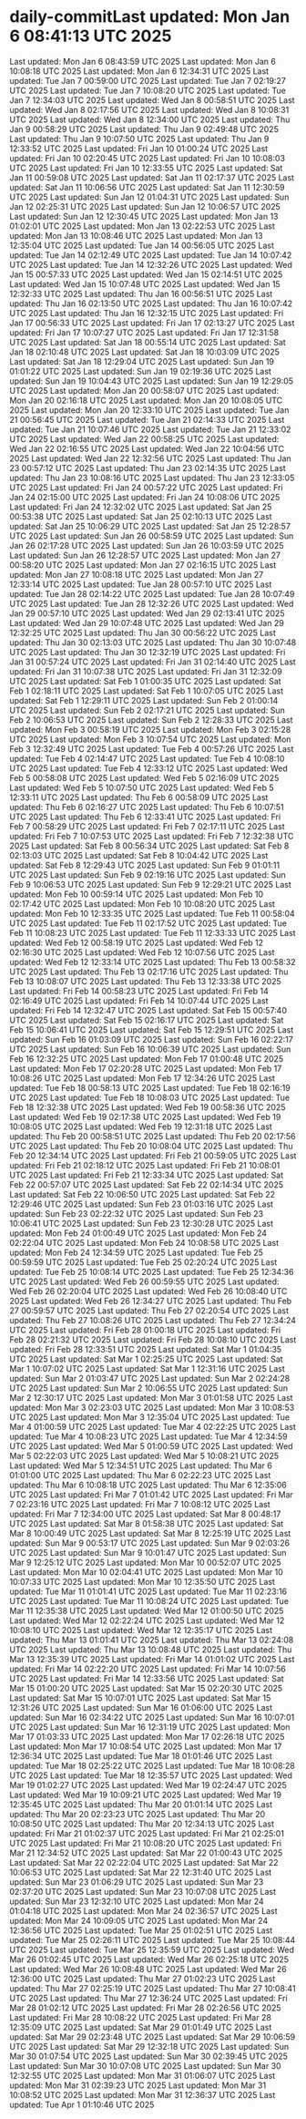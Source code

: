 # daily-commitLast updated: Mon Jan  6 08:41:13 UTC 2025
Last updated: Mon Jan  6 08:43:59 UTC 2025
Last updated: Mon Jan  6 10:08:18 UTC 2025
Last updated: Mon Jan  6 12:34:31 UTC 2025
Last updated: Tue Jan  7 00:59:00 UTC 2025
Last updated: Tue Jan  7 02:19:27 UTC 2025
Last updated: Tue Jan  7 10:08:20 UTC 2025
Last updated: Tue Jan  7 12:34:03 UTC 2025
Last updated: Wed Jan  8 00:58:51 UTC 2025
Last updated: Wed Jan  8 02:17:56 UTC 2025
Last updated: Wed Jan  8 10:08:31 UTC 2025
Last updated: Wed Jan  8 12:34:00 UTC 2025
Last updated: Thu Jan  9 00:58:29 UTC 2025
Last updated: Thu Jan  9 02:49:48 UTC 2025
Last updated: Thu Jan  9 10:07:50 UTC 2025
Last updated: Thu Jan  9 12:33:52 UTC 2025
Last updated: Fri Jan 10 01:00:24 UTC 2025
Last updated: Fri Jan 10 02:20:45 UTC 2025
Last updated: Fri Jan 10 10:08:03 UTC 2025
Last updated: Fri Jan 10 12:33:55 UTC 2025
Last updated: Sat Jan 11 00:59:08 UTC 2025
Last updated: Sat Jan 11 02:17:37 UTC 2025
Last updated: Sat Jan 11 10:06:56 UTC 2025
Last updated: Sat Jan 11 12:30:59 UTC 2025
Last updated: Sun Jan 12 01:04:31 UTC 2025
Last updated: Sun Jan 12 02:25:31 UTC 2025
Last updated: Sun Jan 12 10:06:57 UTC 2025
Last updated: Sun Jan 12 12:30:45 UTC 2025
Last updated: Mon Jan 13 01:02:01 UTC 2025
Last updated: Mon Jan 13 02:22:53 UTC 2025
Last updated: Mon Jan 13 10:08:46 UTC 2025
Last updated: Mon Jan 13 12:35:04 UTC 2025
Last updated: Tue Jan 14 00:56:05 UTC 2025
Last updated: Tue Jan 14 02:12:49 UTC 2025
Last updated: Tue Jan 14 10:07:42 UTC 2025
Last updated: Tue Jan 14 12:32:26 UTC 2025
Last updated: Wed Jan 15 00:57:33 UTC 2025
Last updated: Wed Jan 15 02:14:51 UTC 2025
Last updated: Wed Jan 15 10:07:48 UTC 2025
Last updated: Wed Jan 15 12:32:33 UTC 2025
Last updated: Thu Jan 16 00:56:51 UTC 2025
Last updated: Thu Jan 16 02:13:50 UTC 2025
Last updated: Thu Jan 16 10:07:42 UTC 2025
Last updated: Thu Jan 16 12:32:15 UTC 2025
Last updated: Fri Jan 17 00:56:33 UTC 2025
Last updated: Fri Jan 17 02:13:27 UTC 2025
Last updated: Fri Jan 17 10:07:27 UTC 2025
Last updated: Fri Jan 17 12:31:58 UTC 2025
Last updated: Sat Jan 18 00:55:14 UTC 2025
Last updated: Sat Jan 18 02:10:48 UTC 2025
Last updated: Sat Jan 18 10:03:09 UTC 2025
Last updated: Sat Jan 18 12:29:04 UTC 2025
Last updated: Sun Jan 19 01:01:22 UTC 2025
Last updated: Sun Jan 19 02:19:36 UTC 2025
Last updated: Sun Jan 19 10:04:43 UTC 2025
Last updated: Sun Jan 19 12:29:05 UTC 2025
Last updated: Mon Jan 20 00:58:07 UTC 2025
Last updated: Mon Jan 20 02:16:18 UTC 2025
Last updated: Mon Jan 20 10:08:05 UTC 2025
Last updated: Mon Jan 20 12:33:10 UTC 2025
Last updated: Tue Jan 21 00:56:45 UTC 2025
Last updated: Tue Jan 21 02:14:33 UTC 2025
Last updated: Tue Jan 21 10:07:46 UTC 2025
Last updated: Tue Jan 21 12:33:02 UTC 2025
Last updated: Wed Jan 22 00:58:25 UTC 2025
Last updated: Wed Jan 22 02:16:55 UTC 2025
Last updated: Wed Jan 22 10:04:56 UTC 2025
Last updated: Wed Jan 22 12:32:56 UTC 2025
Last updated: Thu Jan 23 00:57:12 UTC 2025
Last updated: Thu Jan 23 02:14:35 UTC 2025
Last updated: Thu Jan 23 10:08:16 UTC 2025
Last updated: Thu Jan 23 12:33:05 UTC 2025
Last updated: Fri Jan 24 00:57:22 UTC 2025
Last updated: Fri Jan 24 02:15:00 UTC 2025
Last updated: Fri Jan 24 10:08:06 UTC 2025
Last updated: Fri Jan 24 12:32:02 UTC 2025
Last updated: Sat Jan 25 00:53:38 UTC 2025
Last updated: Sat Jan 25 02:10:13 UTC 2025
Last updated: Sat Jan 25 10:06:29 UTC 2025
Last updated: Sat Jan 25 12:28:57 UTC 2025
Last updated: Sun Jan 26 00:58:59 UTC 2025
Last updated: Sun Jan 26 02:17:28 UTC 2025
Last updated: Sun Jan 26 10:03:59 UTC 2025
Last updated: Sun Jan 26 12:28:57 UTC 2025
Last updated: Mon Jan 27 00:58:20 UTC 2025
Last updated: Mon Jan 27 02:16:15 UTC 2025
Last updated: Mon Jan 27 10:08:18 UTC 2025
Last updated: Mon Jan 27 12:33:14 UTC 2025
Last updated: Tue Jan 28 00:57:10 UTC 2025
Last updated: Tue Jan 28 02:14:22 UTC 2025
Last updated: Tue Jan 28 10:07:49 UTC 2025
Last updated: Tue Jan 28 12:32:26 UTC 2025
Last updated: Wed Jan 29 00:57:10 UTC 2025
Last updated: Wed Jan 29 02:13:41 UTC 2025
Last updated: Wed Jan 29 10:07:48 UTC 2025
Last updated: Wed Jan 29 12:32:25 UTC 2025
Last updated: Thu Jan 30 00:56:22 UTC 2025
Last updated: Thu Jan 30 02:13:03 UTC 2025
Last updated: Thu Jan 30 10:07:48 UTC 2025
Last updated: Thu Jan 30 12:32:19 UTC 2025
Last updated: Fri Jan 31 00:57:24 UTC 2025
Last updated: Fri Jan 31 02:14:40 UTC 2025
Last updated: Fri Jan 31 10:07:38 UTC 2025
Last updated: Fri Jan 31 12:32:09 UTC 2025
Last updated: Sat Feb  1 01:00:35 UTC 2025
Last updated: Sat Feb  1 02:18:11 UTC 2025
Last updated: Sat Feb  1 10:07:05 UTC 2025
Last updated: Sat Feb  1 12:29:11 UTC 2025
Last updated: Sun Feb  2 01:00:14 UTC 2025
Last updated: Sun Feb  2 02:17:21 UTC 2025
Last updated: Sun Feb  2 10:06:53 UTC 2025
Last updated: Sun Feb  2 12:28:33 UTC 2025
Last updated: Mon Feb  3 00:58:19 UTC 2025
Last updated: Mon Feb  3 02:15:28 UTC 2025
Last updated: Mon Feb  3 10:07:54 UTC 2025
Last updated: Mon Feb  3 12:32:49 UTC 2025
Last updated: Tue Feb  4 00:57:26 UTC 2025
Last updated: Tue Feb  4 02:14:47 UTC 2025
Last updated: Tue Feb  4 10:08:10 UTC 2025
Last updated: Tue Feb  4 12:33:12 UTC 2025
Last updated: Wed Feb  5 00:58:08 UTC 2025
Last updated: Wed Feb  5 02:16:09 UTC 2025
Last updated: Wed Feb  5 10:07:50 UTC 2025
Last updated: Wed Feb  5 12:33:11 UTC 2025
Last updated: Thu Feb  6 00:58:09 UTC 2025
Last updated: Thu Feb  6 02:16:27 UTC 2025
Last updated: Thu Feb  6 10:07:51 UTC 2025
Last updated: Thu Feb  6 12:33:41 UTC 2025
Last updated: Fri Feb  7 00:58:29 UTC 2025
Last updated: Fri Feb  7 02:17:11 UTC 2025
Last updated: Fri Feb  7 10:07:53 UTC 2025
Last updated: Fri Feb  7 12:32:38 UTC 2025
Last updated: Sat Feb  8 00:56:34 UTC 2025
Last updated: Sat Feb  8 02:13:03 UTC 2025
Last updated: Sat Feb  8 10:04:42 UTC 2025
Last updated: Sat Feb  8 12:29:43 UTC 2025
Last updated: Sun Feb  9 01:01:11 UTC 2025
Last updated: Sun Feb  9 02:19:16 UTC 2025
Last updated: Sun Feb  9 10:06:53 UTC 2025
Last updated: Sun Feb  9 12:29:21 UTC 2025
Last updated: Mon Feb 10 00:59:14 UTC 2025
Last updated: Mon Feb 10 02:17:42 UTC 2025
Last updated: Mon Feb 10 10:08:20 UTC 2025
Last updated: Mon Feb 10 12:33:35 UTC 2025
Last updated: Tue Feb 11 00:58:04 UTC 2025
Last updated: Tue Feb 11 02:17:52 UTC 2025
Last updated: Tue Feb 11 10:08:23 UTC 2025
Last updated: Tue Feb 11 12:33:33 UTC 2025
Last updated: Wed Feb 12 00:58:19 UTC 2025
Last updated: Wed Feb 12 02:16:30 UTC 2025
Last updated: Wed Feb 12 10:07:56 UTC 2025
Last updated: Wed Feb 12 12:33:14 UTC 2025
Last updated: Thu Feb 13 00:58:32 UTC 2025
Last updated: Thu Feb 13 02:17:16 UTC 2025
Last updated: Thu Feb 13 10:08:07 UTC 2025
Last updated: Thu Feb 13 12:33:38 UTC 2025
Last updated: Fri Feb 14 00:58:23 UTC 2025
Last updated: Fri Feb 14 02:16:49 UTC 2025
Last updated: Fri Feb 14 10:07:44 UTC 2025
Last updated: Fri Feb 14 12:32:47 UTC 2025
Last updated: Sat Feb 15 00:57:40 UTC 2025
Last updated: Sat Feb 15 02:16:17 UTC 2025
Last updated: Sat Feb 15 10:06:41 UTC 2025
Last updated: Sat Feb 15 12:29:51 UTC 2025
Last updated: Sun Feb 16 01:03:09 UTC 2025
Last updated: Sun Feb 16 02:22:17 UTC 2025
Last updated: Sun Feb 16 10:06:39 UTC 2025
Last updated: Sun Feb 16 12:32:25 UTC 2025
Last updated: Mon Feb 17 01:00:48 UTC 2025
Last updated: Mon Feb 17 02:20:28 UTC 2025
Last updated: Mon Feb 17 10:08:26 UTC 2025
Last updated: Mon Feb 17 12:34:26 UTC 2025
Last updated: Tue Feb 18 00:58:13 UTC 2025
Last updated: Tue Feb 18 02:16:19 UTC 2025
Last updated: Tue Feb 18 10:08:03 UTC 2025
Last updated: Tue Feb 18 12:32:38 UTC 2025
Last updated: Wed Feb 19 00:58:36 UTC 2025
Last updated: Wed Feb 19 02:17:38 UTC 2025
Last updated: Wed Feb 19 10:08:05 UTC 2025
Last updated: Wed Feb 19 12:31:18 UTC 2025
Last updated: Thu Feb 20 00:58:51 UTC 2025
Last updated: Thu Feb 20 02:17:56 UTC 2025
Last updated: Thu Feb 20 10:08:04 UTC 2025
Last updated: Thu Feb 20 12:34:14 UTC 2025
Last updated: Fri Feb 21 00:59:05 UTC 2025
Last updated: Fri Feb 21 02:18:12 UTC 2025
Last updated: Fri Feb 21 10:08:01 UTC 2025
Last updated: Fri Feb 21 12:33:34 UTC 2025
Last updated: Sat Feb 22 00:57:07 UTC 2025
Last updated: Sat Feb 22 02:14:34 UTC 2025
Last updated: Sat Feb 22 10:06:50 UTC 2025
Last updated: Sat Feb 22 12:29:46 UTC 2025
Last updated: Sun Feb 23 01:03:16 UTC 2025
Last updated: Sun Feb 23 02:22:32 UTC 2025
Last updated: Sun Feb 23 10:06:41 UTC 2025
Last updated: Sun Feb 23 12:30:28 UTC 2025
Last updated: Mon Feb 24 01:00:49 UTC 2025
Last updated: Mon Feb 24 02:22:04 UTC 2025
Last updated: Mon Feb 24 10:08:58 UTC 2025
Last updated: Mon Feb 24 12:34:59 UTC 2025
Last updated: Tue Feb 25 00:59:59 UTC 2025
Last updated: Tue Feb 25 02:20:24 UTC 2025
Last updated: Tue Feb 25 10:08:14 UTC 2025
Last updated: Tue Feb 25 12:34:36 UTC 2025
Last updated: Wed Feb 26 00:59:55 UTC 2025
Last updated: Wed Feb 26 02:20:04 UTC 2025
Last updated: Wed Feb 26 10:08:40 UTC 2025
Last updated: Wed Feb 26 12:34:27 UTC 2025
Last updated: Thu Feb 27 00:59:57 UTC 2025
Last updated: Thu Feb 27 02:20:54 UTC 2025
Last updated: Thu Feb 27 10:08:26 UTC 2025
Last updated: Thu Feb 27 12:34:24 UTC 2025
Last updated: Fri Feb 28 01:00:18 UTC 2025
Last updated: Fri Feb 28 02:21:32 UTC 2025
Last updated: Fri Feb 28 10:08:10 UTC 2025
Last updated: Fri Feb 28 12:33:51 UTC 2025
Last updated: Sat Mar  1 01:04:35 UTC 2025
Last updated: Sat Mar  1 02:25:25 UTC 2025
Last updated: Sat Mar  1 10:07:02 UTC 2025
Last updated: Sat Mar  1 12:31:16 UTC 2025
Last updated: Sun Mar  2 01:03:47 UTC 2025
Last updated: Sun Mar  2 02:24:28 UTC 2025
Last updated: Sun Mar  2 10:06:55 UTC 2025
Last updated: Sun Mar  2 12:30:17 UTC 2025
Last updated: Mon Mar  3 01:01:58 UTC 2025
Last updated: Mon Mar  3 02:23:03 UTC 2025
Last updated: Mon Mar  3 10:08:53 UTC 2025
Last updated: Mon Mar  3 12:35:04 UTC 2025
Last updated: Tue Mar  4 01:00:59 UTC 2025
Last updated: Tue Mar  4 02:22:25 UTC 2025
Last updated: Tue Mar  4 10:08:23 UTC 2025
Last updated: Tue Mar  4 12:34:59 UTC 2025
Last updated: Wed Mar  5 01:00:59 UTC 2025
Last updated: Wed Mar  5 02:22:03 UTC 2025
Last updated: Wed Mar  5 10:08:21 UTC 2025
Last updated: Wed Mar  5 12:34:51 UTC 2025
Last updated: Thu Mar  6 01:01:00 UTC 2025
Last updated: Thu Mar  6 02:22:23 UTC 2025
Last updated: Thu Mar  6 10:08:18 UTC 2025
Last updated: Thu Mar  6 12:35:06 UTC 2025
Last updated: Fri Mar  7 01:01:42 UTC 2025
Last updated: Fri Mar  7 02:23:16 UTC 2025
Last updated: Fri Mar  7 10:08:12 UTC 2025
Last updated: Fri Mar  7 12:34:00 UTC 2025
Last updated: Sat Mar  8 00:48:17 UTC 2025
Last updated: Sat Mar  8 01:58:38 UTC 2025
Last updated: Sat Mar  8 10:00:49 UTC 2025
Last updated: Sat Mar  8 12:25:19 UTC 2025
Last updated: Sun Mar  9 00:53:17 UTC 2025
Last updated: Sun Mar  9 02:03:26 UTC 2025
Last updated: Sun Mar  9 10:01:47 UTC 2025
Last updated: Sun Mar  9 12:25:12 UTC 2025
Last updated: Mon Mar 10 00:52:07 UTC 2025
Last updated: Mon Mar 10 02:04:41 UTC 2025
Last updated: Mon Mar 10 10:07:33 UTC 2025
Last updated: Mon Mar 10 12:35:50 UTC 2025
Last updated: Tue Mar 11 01:01:41 UTC 2025
Last updated: Tue Mar 11 02:23:16 UTC 2025
Last updated: Tue Mar 11 10:08:24 UTC 2025
Last updated: Tue Mar 11 12:35:38 UTC 2025
Last updated: Wed Mar 12 01:00:50 UTC 2025
Last updated: Wed Mar 12 02:22:24 UTC 2025
Last updated: Wed Mar 12 10:08:10 UTC 2025
Last updated: Wed Mar 12 12:35:17 UTC 2025
Last updated: Thu Mar 13 01:01:41 UTC 2025
Last updated: Thu Mar 13 02:24:08 UTC 2025
Last updated: Thu Mar 13 10:08:48 UTC 2025
Last updated: Thu Mar 13 12:35:39 UTC 2025
Last updated: Fri Mar 14 01:01:02 UTC 2025
Last updated: Fri Mar 14 02:22:20 UTC 2025
Last updated: Fri Mar 14 10:07:56 UTC 2025
Last updated: Fri Mar 14 12:33:56 UTC 2025
Last updated: Sat Mar 15 01:00:20 UTC 2025
Last updated: Sat Mar 15 02:20:30 UTC 2025
Last updated: Sat Mar 15 10:07:01 UTC 2025
Last updated: Sat Mar 15 12:31:26 UTC 2025
Last updated: Sun Mar 16 01:06:00 UTC 2025
Last updated: Sun Mar 16 02:34:22 UTC 2025
Last updated: Sun Mar 16 10:07:01 UTC 2025
Last updated: Sun Mar 16 12:31:19 UTC 2025
Last updated: Mon Mar 17 01:03:33 UTC 2025
Last updated: Mon Mar 17 02:26:18 UTC 2025
Last updated: Mon Mar 17 10:08:54 UTC 2025
Last updated: Mon Mar 17 12:36:34 UTC 2025
Last updated: Tue Mar 18 01:01:46 UTC 2025
Last updated: Tue Mar 18 02:25:22 UTC 2025
Last updated: Tue Mar 18 10:08:28 UTC 2025
Last updated: Tue Mar 18 12:35:57 UTC 2025
Last updated: Wed Mar 19 01:02:27 UTC 2025
Last updated: Wed Mar 19 02:24:47 UTC 2025
Last updated: Wed Mar 19 10:09:21 UTC 2025
Last updated: Wed Mar 19 12:35:45 UTC 2025
Last updated: Thu Mar 20 01:01:14 UTC 2025
Last updated: Thu Mar 20 02:23:23 UTC 2025
Last updated: Thu Mar 20 10:08:50 UTC 2025
Last updated: Thu Mar 20 12:34:13 UTC 2025
Last updated: Fri Mar 21 01:02:37 UTC 2025
Last updated: Fri Mar 21 02:25:01 UTC 2025
Last updated: Fri Mar 21 10:08:20 UTC 2025
Last updated: Fri Mar 21 12:34:52 UTC 2025
Last updated: Sat Mar 22 01:00:43 UTC 2025
Last updated: Sat Mar 22 02:22:04 UTC 2025
Last updated: Sat Mar 22 10:06:53 UTC 2025
Last updated: Sat Mar 22 12:31:40 UTC 2025
Last updated: Sun Mar 23 01:06:29 UTC 2025
Last updated: Sun Mar 23 02:37:20 UTC 2025
Last updated: Sun Mar 23 10:07:08 UTC 2025
Last updated: Sun Mar 23 12:32:10 UTC 2025
Last updated: Mon Mar 24 01:04:18 UTC 2025
Last updated: Mon Mar 24 02:36:57 UTC 2025
Last updated: Mon Mar 24 10:09:05 UTC 2025
Last updated: Mon Mar 24 12:36:56 UTC 2025
Last updated: Tue Mar 25 01:02:51 UTC 2025
Last updated: Tue Mar 25 02:26:11 UTC 2025
Last updated: Tue Mar 25 10:08:44 UTC 2025
Last updated: Tue Mar 25 12:35:59 UTC 2025
Last updated: Wed Mar 26 01:02:45 UTC 2025
Last updated: Wed Mar 26 02:25:18 UTC 2025
Last updated: Wed Mar 26 10:08:48 UTC 2025
Last updated: Wed Mar 26 12:36:00 UTC 2025
Last updated: Thu Mar 27 01:02:23 UTC 2025
Last updated: Thu Mar 27 02:25:19 UTC 2025
Last updated: Thu Mar 27 10:08:41 UTC 2025
Last updated: Thu Mar 27 12:36:24 UTC 2025
Last updated: Fri Mar 28 01:02:12 UTC 2025
Last updated: Fri Mar 28 02:26:56 UTC 2025
Last updated: Fri Mar 28 10:08:22 UTC 2025
Last updated: Fri Mar 28 12:35:09 UTC 2025
Last updated: Sat Mar 29 01:01:49 UTC 2025
Last updated: Sat Mar 29 02:23:48 UTC 2025
Last updated: Sat Mar 29 10:06:59 UTC 2025
Last updated: Sat Mar 29 12:32:18 UTC 2025
Last updated: Sun Mar 30 01:07:54 UTC 2025
Last updated: Sun Mar 30 02:39:45 UTC 2025
Last updated: Sun Mar 30 10:07:08 UTC 2025
Last updated: Sun Mar 30 12:32:55 UTC 2025
Last updated: Mon Mar 31 01:06:07 UTC 2025
Last updated: Mon Mar 31 02:39:23 UTC 2025
Last updated: Mon Mar 31 10:08:52 UTC 2025
Last updated: Mon Mar 31 12:36:37 UTC 2025
Last updated: Tue Apr  1 01:10:46 UTC 2025
